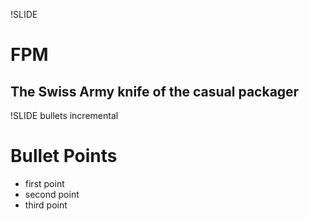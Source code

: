 !SLIDE 
# FPM #
## The Swiss Army knife of the casual packager ##

!SLIDE bullets incremental
# Bullet Points #

* first point
* second point
* third point
